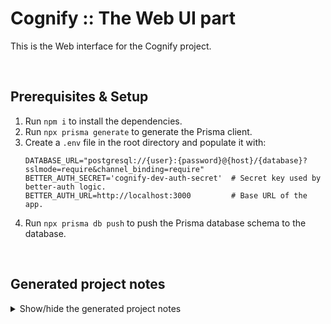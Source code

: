# Cognify :: The Web UI part

This is the Web interface for the Cognify project.

<br/>

## Prerequisites & Setup

1. Run `npm i` to install the dependencies.
1. Run `npx prisma generate` to generate the Prisma client.
1. Create a `.env` file in the root directory and populate it with:
    ```
    DATABASE_URL="postgresql://{user}:{password}@{host}/{database}?sslmode=require&channel_binding=require"
    BETTER_AUTH_SECRET='cognify-dev-auth-secret'  # Secret key used by better-auth logic.
    BETTER_AUTH_URL=http://localhost:3000         # Base URL of the app.
    ```
1. Run `npx prisma db push` to push the Prisma database schema to the database.

<br/>

## Generated project notes

<details>
<summary>
Show/hide the generated project notes
</summary>
<br>

This is a [Next.js](https://nextjs.org) project bootstrapped with [`create-next-app`](https://nextjs.org/docs/app/api-reference/cli/create-next-app).

## Getting Started

First, run the development server:

```bash
npm run dev
# or
yarn dev
# or
pnpm dev
# or
bun dev
```

Open [http://localhost:3000](http://localhost:3000) with your browser to see the result.

You can start editing the page by modifying `app/page.tsx`. The page auto-updates as you edit the file.

This project uses [`next/font`](https://nextjs.org/docs/app/building-your-application/optimizing/fonts) to automatically optimize and load [Geist](https://vercel.com/font), a new font family for Vercel.

## Learn More

To learn more about Next.js, take a look at the following resources:

-   [Next.js Documentation](https://nextjs.org/docs) - learn about Next.js features and API.
-   [Learn Next.js](https://nextjs.org/learn) - an interactive Next.js tutorial.

You can check out [the Next.js GitHub repository](https://github.com/vercel/next.js) - your feedback and contributions are welcome!

## Deploy on Vercel

The easiest way to deploy your Next.js app is to use the [Vercel Platform](https://vercel.com/new?utm_medium=default-template&filter=next.js&utm_source=create-next-app&utm_campaign=create-next-app-readme) from the creators of Next.js.

Check out our [Next.js deployment documentation](https://nextjs.org/docs/app/building-your-application/deploying) for more details.
